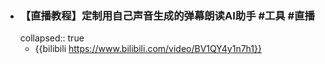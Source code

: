 - ### 【直播教程】定制用自己声音生成的弹幕朗读AI助手 #工具 #直播  
  collapsed:: true
	- {{bilibili https://www.bilibili.com/video/BV1QY4y1n7h1}}